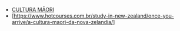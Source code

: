 - [CULTURA MĀORI](https://www.newzealand.com/br/maori-culture/)
- [https://www.hotcourses.com.br/study-in-new-zealand/once-you-arrive/a-cultura-maori-da-nova-zelandia/]

